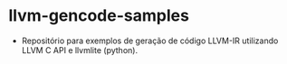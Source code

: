 # llvm-gencode-samples

* Repositório para exemplos de geração de código LLVM-IR utilizando LLVM C API e llvmlite (python).
